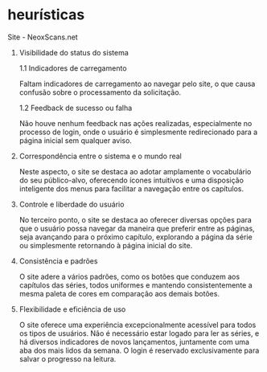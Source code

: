 # heurísticas 
 
Site - NeoxScans.net

1. Visibilidade do status do sistema
   
   1.1  Indicadores de carregamento
   
   Faltam indicadores de carregamento ao navegar pelo site, o que causa confusão sobre o processamento da solicitação. 

   1.2 Feedback de sucesso ou falha
   
   Não houve nenhum feedback nas ações realizadas, especialmente no processo de login, onde o usuário é simplesmente redirecionado para a página inicial sem qualquer aviso.

2. Correspondência entre o sistema e o mundo real

   Neste aspecto, o site se destaca ao adotar amplamente o vocabulário do seu público-alvo, oferecendo ícones intuitivos e uma disposição inteligente dos menus para facilitar a navegação entre os capítulos.

3. Controle e liberdade do usuário

   No terceiro ponto, o site se destaca ao oferecer diversas opções para que o usuário possa navegar da maneira que preferir entre as páginas, seja avançando para o próximo capítulo, explorando a página da série ou simplesmente retornando à página inicial do site.

4. Consistência e padrões

   O site adere a vários padrões, como os botões que conduzem aos capítulos das séries, todos uniformes e mantendo consistentemente a mesma paleta de cores em comparação aos demais botões.

6. Flexibilidade e eficiência de uso

   O site oferece uma experiência excepcionalmente acessível para todos os tipos de usuários. Não é necessário estar logado para ler as séries, e há diversos indicadores de novos lançamentos, juntamente com uma aba dos mais lidos da semana. O login é reservado exclusivamente para salvar o progresso na leitura.
